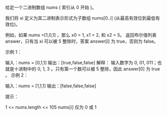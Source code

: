 给定一个二进制数组 nums ( 索引从 0 开始 )。

我们将 xi 定义为其二进制表示形式为子数组 nums[0..i] (从最高有效位到最低有效位)。

例如，如果 nums =[1,0,1] ，那么 x0 = 1, x1 = 2, 和 x2 = 5。
返回布尔值列表 answer，只有当 xi 可以被 5 整除时，答案 answer[i] 为 true，否则为 false。

示例 1：

输入：nums = [0,1,1]
输出：[true,false,false]
解释：
输入数字为 0, 01, 011；也就是十进制中的 0, 1, 3 。只有第一个数可以被 5 整除，因此 answer[0] 为 true 。
示例 2：

输入：nums = [1,1,1]
输出：[false,false,false]

提示：

1 <= nums.length <= 105
nums[i] 仅为 0 或 1
